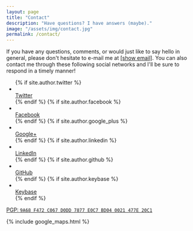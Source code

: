 ```yaml
---
layout: page
title: "Contact"
description: "Have questions? I have answers (maybe)."
image: "/assets/img/contact.jpg"
permalink: /contact/
---
```


If you have any questions, comments, or would just like to say hello in general, please don't hesitate to e-mail me at <i class="fa fa-envelope-o" aria-hidden="true"></i> <a href="//www.google.com/recaptcha/mailhide/d?k=01Ah8C4RPlxrq0YzH0lAgV3A==&amp;c=5EHKDn7dLYlMt2GbgnzCJSmRU5Ib6dm-bTB5J6Kxa0I=" onclick="window.open('//www.google.com/recaptcha/mailhide/d?k\x3d01Ah8C4RPlxrq0YzH0lAgV3A\x3d\x3d\x26c\x3d5EHKDn7dLYlMt2GbgnzCJSmRU5Ib6dm-bTB5J6Kxa0I\x3d', '', 'toolbar=0,scrollbars=0,location=0,statusbar=0,menubar=0,resizable=0,width=500,height=300'); return false;" title="Reveal this e-mail address">[show email]</a>. You can also contact me through these following social networks and I'll be sure to respond in a timely manner!

<ul class="social-links">
  {% if site.author.twitter %}
  <li>
    <a rel="me" href="//twitter.com/{{ site.author.twitter }}">
      <i class="fa fa-twitter" aria-hidden="true"></i><br>Twitter
    </a>
  </li>
  {% endif %}
  {% if site.author.facebook %}
  <li>
    <a rel="me" href="//facebook.com/{{ site.author.facebook }}">
      <i class="fa fa-facebook" aria-hidden="true"></i><br>Facebook
    </a>
  </li>
  {% endif %}
  {% if site.author.google_plus %}
  <li>
    <a rel="me" href="//google.com/+{{ site.author.google_plus }}">
      <i class="fa fa-google-plus" aria-hidden="true"></i><br>Google+
    </a>
  </li>
  {% endif %}
  {% if site.author.linkedin %}
  <li>
    <a rel="me" href="//linkedin.com/in/{{ site.author.linkedin }}">
      <i class="fa fa-linkedin" aria-hidden="true"></i><br>LinkedIn
    </a>
  </li>
  {% endif %}
  {% if site.author.github %}
  <li>
    <a rel="me" href="//github.com/{{ site.author.github }}">
      <i class="fa fa-github" aria-hidden="true"></i><br>GitHub
    </a>
  </li>
  {% endif %}
  {% if site.author.keybase %}
  <li>
    <a rel="me" href="//keybase.io/{{ site.author.keybase }}">
      <i class="fa fa-key" aria-hidden="true"></i><br>Keybase
    </a>
  </li>
  {% endif %}
</ul>

<p class="pgp-key">
  <a href="//keybase.io/milanaryal/key.asc">
    PGP: <code>9A68 F472 C067 D0DD 7877 E0C7 BD04 0021 477E 20C1</code>
  </a>
</p>

{% include google_maps.html %}
